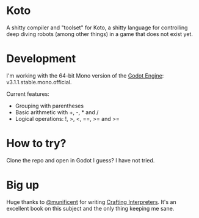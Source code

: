 # Koto
A shitty compiler and "toolset" for Koto, a shitty language for controlling deep diving robots (among other things) in a game that does not exist yet.

# Development
I'm working with the 64-bit Mono version of the [Godot Engine](https://github.com/godotengine/godot): v3.1.1.stable.mono.official.

Current features:
 * Grouping with parentheses
 * Basic arithmetic with +, -, * and /
 * Logical operations: !, >, <, ==, >= and >=

# How to try?
Clone the repo and open in Godot I guess? I have not tried.

# Big up
Huge thanks to [@munificent](https://github.com/munificent) for writing [Crafting Interpreters](https://www.craftinginterpreters.com/). It's an excellent book on this subject and the only thing keeping me sane.
